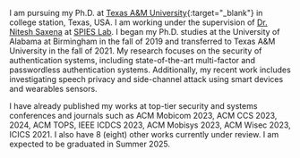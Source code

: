 I am pursuing my Ph.D. at [Texas A&M University](https://www.tamu.edu/index.html){:target="_blank"} in college station, Texas, USA. I am working under the supervision of [Dr. Nitesh Saxena](https://nsaxena.engr.tamu.edu) at [SPIES Lab](https://spies.engr.tamu.edu). ​I began my Ph.D. studies at the University of Alabama at Birmingham in the fall of 2019 and transferred to Texas A&M University in the fall of 2021. My research focuses on the security of authentication systems, including state-of-the-art multi-factor and passwordless authentication systems. Additionally, my recent work includes investigating speech privacy and side-channel attack using smart devices and wearables sensors.

I have already published my works at top-tier security and systems conferences and journals such as ACM Mobicom 2023, ACM CCS 2023, 2024, ACM TOPS, IEEE ICDCS 2023, ACM Mobisys 2023, ACM Wisec 2023, ICICS 2021. I also have 8 (eight) other works currently under review. I am expected to be graduated in Summer 2025.